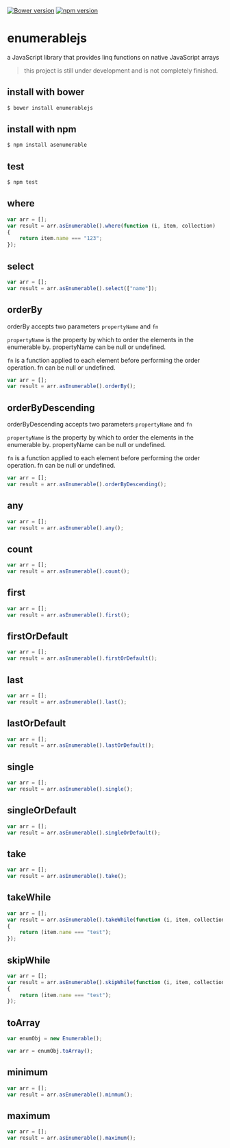 [![Bower version](https://badge.fury.io/bo/enumerablejs.svg)](https://badge.fury.io/bo/enumerablejs)
[![npm version](https://badge.fury.io/js/asenumerable.svg)](https://badge.fury.io/js/asenumerable)

# enumerablejs 

a JavaScript library that provides linq functions on native JavaScript arrays

> this project is still under development and is not completely finished.

## install with bower

```bash
$ bower install enumerablejs
```
## install with npm

```bash
$ npm install asenumerable
```

## test

```bash
$ npm test
```

## where

``` javascript
var arr = [];
var result = arr.asEnumerable().where(function (i, item, collection)
{
    return item.name === "123";
});
```
## select
``` javascript
var arr = [];
var result = arr.asEnumerable().select(["name"]);
```

## orderBy
orderBy accepts two parameters `propertyName` and `fn`

`propertyName` is the property by which to order the elements in the enumerable by. propertyName can be null or undefined.

`fn` is a function applied to each element before performing the order operation. fn can be null or undefined.

``` javascript
var arr = [];
var result = arr.asEnumerable().orderBy();
```

## orderByDescending
orderByDescending accepts two parameters `propertyName` and `fn`

`propertyName` is the property by which to order the elements in the enumerable by. propertyName can be null or undefined.

`fn` is a function applied to each element before performing the order operation. fn can be null or undefined.

``` javascript
var arr = [];
var result = arr.asEnumerable().orderByDescending();
```

## any
``` javascript
var arr = [];
var result = arr.asEnumerable().any();
```

## count
``` javascript
var arr = [];
var result = arr.asEnumerable().count();
```

## first
``` javascript
var arr = [];
var result = arr.asEnumerable().first();
```
## firstOrDefault
``` javascript
var arr = [];
var result = arr.asEnumerable().firstOrDefault();
```

## last
``` javascript
var arr = [];
var result = arr.asEnumerable().last();
```

## lastOrDefault
``` javascript
var arr = [];
var result = arr.asEnumerable().lastOrDefault();
```

## single
``` javascript
var arr = [];
var result = arr.asEnumerable().single();
```

## singleOrDefault
``` javascript
var arr = [];
var result = arr.asEnumerable().singleOrDefault();
```

## take
``` javascript
var arr = [];
var result = arr.asEnumerable().take();
```
## takeWhile
``` javascript
var arr = [];
var result = arr.asEnumerable().takeWhile(function (i, item, collection)
{
    return (item.name === "test");
});
```
## skipWhile
``` javascript
var arr = [];
var result = arr.asEnumerable().skipWhile(function (i, item, collection)
{
    return (item.name === "test");
});
```
## toArray
``` javascript
var enumObj = new Enumerable();

var arr = enumObj.toArray();
```

## minimum
``` javascript
var arr = [];
var result = arr.asEnumerable().minmum();
```
## maximum
``` javascript
var arr = [];
var result = arr.asEnumerable().maximum();
```
